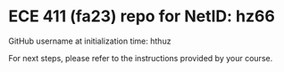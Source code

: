# ECE 411 (fa23) repo for NetID: hz66

GitHub username at initialization time: hthuz

For next steps, please refer to the instructions provided by your course.
